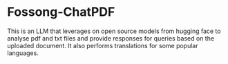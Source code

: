 # Fossong-ChatPDF
This is an LLM that leverages on open source models from hugging face to analyse pdf and txt files and provide responses for queries based on the uploaded document. It also performs translations for some popular languages.
